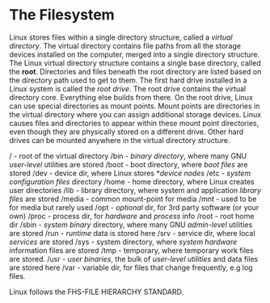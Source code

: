 # The Filesystem
Linux stores files within a single directory structure, called a *virtual directory*. The virtual directory contains file paths from all the storage devices installed on the computer, merged into a single directory structure.
The Linux virtual directory structure contains a single base directory, called the **root**.
Directories and files beneath the root directory are listed based on the directory path used to get to them.
The first hard drive installed in a Linux system is called the *root drive*. The root drive contains the virtual directory core. Everything else builds from there.
On the root drive, Linux can use special directories as mount points. Mount points are directories in the virtual directory where you can assign additional storage devices. Linux causes files and directories to appear within these mount point directories, even though they are physically stored on a different drive.
Other hard drives can be mounted anywhere in the virtual directory structure.

/ - root of the virtual directory
/bin - *binary directory*, where many GNU *user-level* utilities are stored
/boot - boot directory, where *boot files* are stored
/dev - device dir, where Linux stores **device nodes*
/etc - *system configuration files* directory
/home - home directory, where Linux creates user directories
/lib - library directory, where system and application *library files* are stored
/media - common mount-point for media
/mnt - used to be for media but rarely used
/opt - *optional* dir, for 3rd party software (or your own)
/proc - process dir, for *hardware* and *process* info 
/root - root home dir
/sbin - *system binary* directory, where many GNU *admin-level* utilities are stored
/run - *runtime* data is stored here
/srv - service dir, where local *services* are stored
/sys - system directory, where *system hardware* information files are stored
/tmp - temporary, where temporary work files are stored.
/usr - *user binaries*, the bulk of *user-level utilities* and data files are stored here
/var - variable dir, for files that change frequently, e.g log files.

Linux follows the FHS-FILE HIERARCHY STANDARD.
